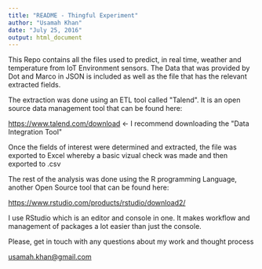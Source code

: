 ```yaml
---
title: "README - Thingful Experiment"
author: "Usamah Khan"
date: "July 25, 2016"
output: html_document
---
```


This Repo contains all the files used to predict, in real time, weather and temperature from IoT Environment sensors. The Data that was provided by Dot and Marco in JSON is included as well as the file that has the relevant extracted fields. 

The extraction was done using an ETL tool called "Talend". It is an open source data management tool that can be found here:

https://www.talend.com/download <- I recommend downloading the "Data Integration Tool"

Once the fields of interest were determined and extracted, the file was exported to Excel whereby a basic vizual check was made and then exported to .csv

The rest of the analysis was done using the R programming Language, another Open Source tool that can be found here:

https://www.rstudio.com/products/rstudio/download2/

I use RStudio which is an editor and console in one. It makes workflow and management of packages a lot easier than just the console.

Please, get in touch with any questions about my work and thought process

usamah.khan@gmail.com
